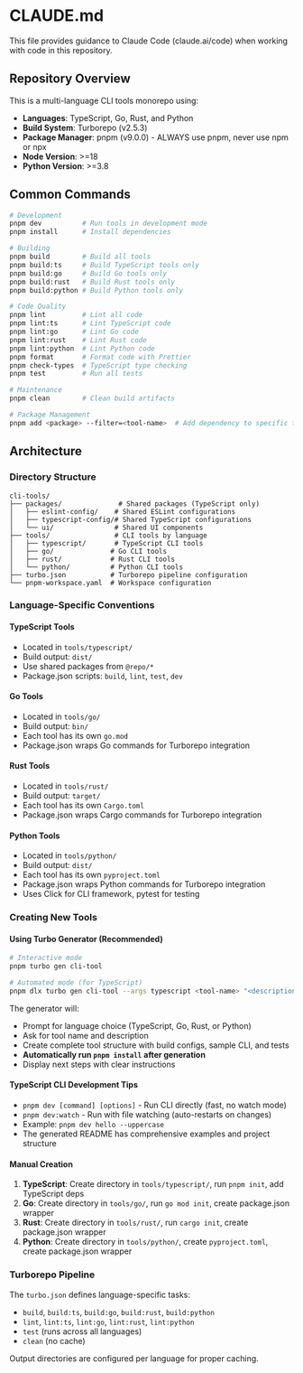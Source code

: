 # CLAUDE.md

This file provides guidance to Claude Code (claude.ai/code) when working with code in this repository.

## Repository Overview

This is a multi-language CLI tools monorepo using:
- **Languages**: TypeScript, Go, Rust, and Python
- **Build System**: Turborepo (v2.5.3)
- **Package Manager**: pnpm (v9.0.0) - ALWAYS use pnpm, never use npm or npx
- **Node Version**: >=18
- **Python Version**: >=3.8

## Common Commands

```bash
# Development
pnpm dev          # Run tools in development mode
pnpm install      # Install dependencies

# Building
pnpm build        # Build all tools
pnpm build:ts     # Build TypeScript tools only
pnpm build:go     # Build Go tools only
pnpm build:rust   # Build Rust tools only
pnpm build:python # Build Python tools only

# Code Quality
pnpm lint         # Lint all code
pnpm lint:ts      # Lint TypeScript code
pnpm lint:go      # Lint Go code
pnpm lint:rust    # Lint Rust code
pnpm lint:python  # Lint Python code
pnpm format       # Format code with Prettier
pnpm check-types  # TypeScript type checking
pnpm test         # Run all tests

# Maintenance
pnpm clean        # Clean build artifacts

# Package Management
pnpm add <package> --filter=<tool-name>  # Add dependency to specific tool
```

## Architecture

### Directory Structure
```
cli-tools/
├── packages/              # Shared packages (TypeScript only)
│   ├── eslint-config/    # Shared ESLint configurations
│   ├── typescript-config/# Shared TypeScript configurations
│   └── ui/               # Shared UI components
├── tools/                # CLI tools by language
│   ├── typescript/       # TypeScript CLI tools
│   ├── go/              # Go CLI tools
│   ├── rust/            # Rust CLI tools
│   └── python/          # Python CLI tools
├── turbo.json           # Turborepo pipeline configuration
└── pnpm-workspace.yaml  # Workspace configuration
```

### Language-Specific Conventions

#### TypeScript Tools
- Located in `tools/typescript/`
- Build output: `dist/`
- Use shared packages from `@repo/*`
- Package.json scripts: `build`, `lint`, `test`, `dev`

#### Go Tools
- Located in `tools/go/`
- Build output: `bin/`
- Each tool has its own `go.mod`
- Package.json wraps Go commands for Turborepo integration

#### Rust Tools
- Located in `tools/rust/`
- Build output: `target/`
- Each tool has its own `Cargo.toml`
- Package.json wraps Cargo commands for Turborepo integration

#### Python Tools
- Located in `tools/python/`
- Build output: `dist/`
- Each tool has its own `pyproject.toml`
- Package.json wraps Python commands for Turborepo integration
- Uses Click for CLI framework, pytest for testing

### Creating New Tools

#### Using Turbo Generator (Recommended)
```bash
# Interactive mode
pnpm turbo gen cli-tool

# Automated mode (for TypeScript)
pnpm dlx turbo gen cli-tool --args typescript <tool-name> "<description>"
```

The generator will:
- Prompt for language choice (TypeScript, Go, Rust, or Python)
- Ask for tool name and description
- Create complete tool structure with build configs, sample CLI, and tests
- **Automatically run `pnpm install` after generation**
- Display next steps with clear instructions

#### TypeScript CLI Development Tips
- `pnpm dev [command] [options]` - Run CLI directly (fast, no watch mode)
- `pnpm dev:watch` - Run with file watching (auto-restarts on changes)
- Example: `pnpm dev hello --uppercase`
- The generated README has comprehensive examples and project structure

#### Manual Creation
1. **TypeScript**: Create directory in `tools/typescript/`, run `pnpm init`, add TypeScript deps
2. **Go**: Create directory in `tools/go/`, run `go mod init`, create package.json wrapper
3. **Rust**: Create directory in `tools/rust/`, run `cargo init`, create package.json wrapper
4. **Python**: Create directory in `tools/python/`, create `pyproject.toml`, create package.json wrapper

### Turborepo Pipeline

The `turbo.json` defines language-specific tasks:
- `build`, `build:ts`, `build:go`, `build:rust`, `build:python`
- `lint`, `lint:ts`, `lint:go`, `lint:rust`, `lint:python`
- `test` (runs across all languages)
- `clean` (no cache)

Output directories are configured per language for proper caching.